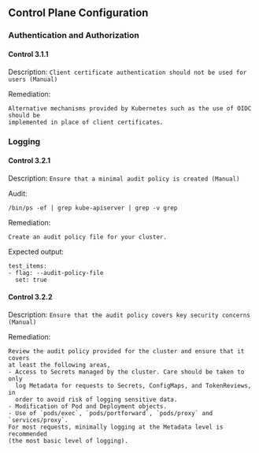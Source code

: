 <!-- markdownlint-disable -->
## Control Plane Configuration
### Authentication and Authorization
#### Control **3.1.1**

Description: `Client certificate authentication should not be used for users (Manual)`

Remediation:
```
Alternative mechanisms provided by Kubernetes such as the use of OIDC should be
implemented in place of client certificates.
```

### Logging
#### Control **3.2.1**

Description: `Ensure that a minimal audit policy is created (Manual)`

Audit:
```
/bin/ps -ef | grep kube-apiserver | grep -v grep
```

Remediation:
```
Create an audit policy file for your cluster.
```

Expected output:
```
test_items:
- flag: --audit-policy-file
  set: true
```

#### Control **3.2.2**

Description: `Ensure that the audit policy covers key security concerns (Manual)`

Remediation:
```
Review the audit policy provided for the cluster and ensure that it covers
at least the following areas,
- Access to Secrets managed by the cluster. Care should be taken to only
  log Metadata for requests to Secrets, ConfigMaps, and TokenReviews, in
  order to avoid risk of logging sensitive data.
- Modification of Pod and Deployment objects.
- Use of `pods/exec`, `pods/portforward`, `pods/proxy` and `services/proxy`.
For most requests, minimally logging at the Metadata level is recommended
(the most basic level of logging).
```


